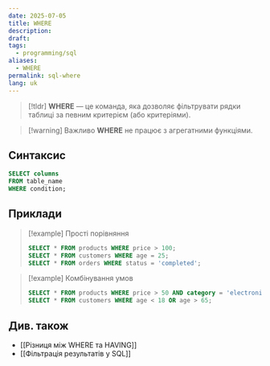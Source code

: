 ```yaml
---
date: 2025-07-05
title: WHERE
description: 
draft: 
tags:
  - programming/sql
aliases:
  - WHERE
permalink: sql-where
lang: uk
---
```


> [!tldr]
> **WHERE** — це команда, яка дозволяє фільтрувати рядки таблиці за певним критерієм (або критеріями).

> [!warning] Важливо
> **WHERE** не працює з агрегатними функціями.
## Синтаксис

```sql
SELECT columns
FROM table_name
WHERE condition;
```

## Приклади

> [!example] Прості порівняння
> 
> ```sql
> SELECT * FROM products WHERE price > 100;
> SELECT * FROM customers WHERE age = 25;
> SELECT * FROM orders WHERE status = 'completed'; 
> ```

 > [!example] Комбінування умов 
> 
> ```sql
> SELECT * FROM products WHERE price > 50 AND category = 'electronics';
> SELECT * FROM customers WHERE age < 18 OR age > 65;
> ```

## Див. також

- [[Різниця між WHERE та HAVING]]
- [[Фільтрація результатів у SQL]]